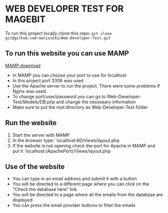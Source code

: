 # WEB DEVELOPER TEST FOR MAGEBIT

To run this project locally clone this repo:
`git clone git@github.com:matiss241/Web-Developer-Test.git`
## To run this website you can use MAMP
[MAMP download](https://www.mamp.info/en/mamp/windows/)
- In MAMP you can choose your port to use for localhost
- In this project port 3306 was used
- Use the Apache server to run the project. There were some problems if Nginx was used.
- To change port/user/password you can go to Web-Developer-Test/Models/DB.php and change the necessary information
- Make sure to put the root directory as Web-Developer-Test folder
## Run the website
1. Start the server with MAMP
2. In the browser type: `localhost:80/Views/layout.php
3. If the website is not opening check the port for Apache in MAMP and put it `localhost:(ApachePort)/Views/layout.php
## Use of the website
- You can type in an email address and submit it with a button
- You will be directed to a different page where you can click on the "Check the database here" link
- You will be directed to a page where all the emails from the database are displayed
- You can press the email provider buttons to filter the emails
